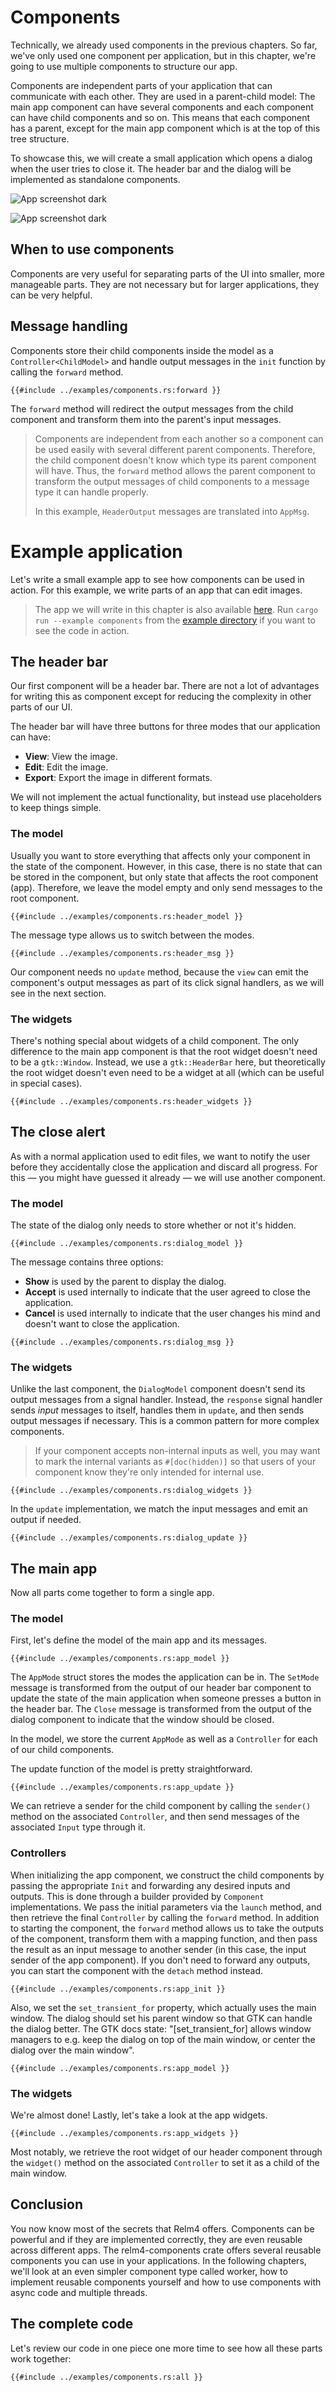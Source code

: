 # Components

Technically, we already used components in the previous chapters.
So far, we've only used one component per application, but in this chapter, we're going to use multiple components to structure our app.

Components are independent parts of your application that can communicate with each other.
They are used in a parent-child model: The main app component can have several components and each component can have child components and so on.
This means that each component has a parent, except for the main app component which is at the top of this tree structure.

To showcase this, we will create a small application which opens a dialog when the user tries to close it.
The header bar and the dialog will be implemented as standalone components.

![App screenshot dark](img/screenshots/components-dark-1.png)

![App screenshot dark](img/screenshots/components-dark-2.png)

## When to use components

Components are very useful for separating parts of the UI into smaller, more manageable parts.
They are not necessary but for larger applications, they can be very helpful.

## Message handling

Components store their child components inside the model as a `Controller<ChildModel>` and handle output messages in the `init` function by calling the `forward` method.

```rust,no_run,noplayground
{{#include ../examples/components.rs:forward }}
```

The `forward` method will redirect the output messages from the child component and transform them into the parent's input messages.

> Components are independent from each another so a component can be used easily with several different parent components.
> Therefore, the child component doesn't know which type its parent component will have.
> Thus, the `forward` method allows the parent component to transform the output messages of child components to a message type it can handle properly.
>
> In this example, `HeaderOutput` messages are translated into `AppMsg`.

# Example application

Let's write a small example app to see how components can be used in action. For this example, we write parts of an app that can edit images.

> The app we will write in this chapter is also available [here](https://github.com/AaronErhardt/relm4/blob/main/relm4-examples/examples/components.rs). Run `cargo run --example components` from the [example directory](https://github.com/AaronErhardt/relm4/tree/main/relm4-examples) if you want to see the code in action.

## The header bar

Our first component will be a header bar. There are not a lot of advantages for writing this as component except for reducing the complexity in other parts of our UI.

The header bar will have three buttons for three modes that our application can have:

+ **View**: View the image.
+ **Edit**: Edit the image.
+ **Export**: Export the image in different formats.

We will not implement the actual functionality, but instead use placeholders to keep things simple.

### The model

Usually you want to store everything that affects only your component in the state of the component. However, in this case, there is no state that can be stored in the component, but only state that affects the root component (app). Therefore, we leave the model empty and only send messages to the root component.

```rust,no_run,noplayground
{{#include ../examples/components.rs:header_model }}
```

The message type allows us to switch between the modes.

```rust,no_run,noplayground
{{#include ../examples/components.rs:header_msg }}
```

Our component needs no `update` method, because the `view` can emit the component's output messages as part of its click signal handlers, as we will see in the next section.

### The widgets

There's nothing special about widgets of a child component. The only difference to the main app component is that the root widget doesn't need to be a `gtk::Window`. Instead, we use a `gtk::HeaderBar` here, but theoretically the root widget doesn't even need to be a widget at all (which can be useful in special cases).

```rust,no_run,noplayground
{{#include ../examples/components.rs:header_widgets }}
```

## The close alert

As with a normal application used to edit files, we want to notify the user before they accidentally close the application and discard all progress. For this &mdash; you might have guessed it already &mdash; we will use another component.

### The model

The state of the dialog only needs to store whether or not it's hidden.

```rust,no_run,noplayground
{{#include ../examples/components.rs:dialog_model }}
```

The message contains three options:

+ **Show** is used by the parent to display the dialog.
+ **Accept** is used internally to indicate that the user agreed to close the application.
+ **Cancel** is used internally to indicate that the user changes his mind and doesn't want to close the application.

```rust,no_run,noplayground
{{#include ../examples/components.rs:dialog_msg }}
```

### The widgets

Unlike the last component, the `DialogModel` component doesn't send its output messages from a signal handler. Instead, the `response` signal handler sends *input* messages to itself, handles them in `update`, and then sends output messages if necessary. This is a common pattern for more complex components.

> If your component accepts non-internal inputs as well, you may want to mark the internal variants as `#[doc(hidden)]` so that users of your component know they're only intended for internal use.

```rust,no_run,noplayground
{{#include ../examples/components.rs:dialog_widgets }}
```

In the `update` implementation, we match the input messages and emit an output if needed.

```rust,no_run,noplayground
{{#include ../examples/components.rs:dialog_update }}
```

## The main app

Now all parts come together to form a single app.

### The model

First, let's define the model of the main app and its messages.

```rust,no_run,noplayground
{{#include ../examples/components.rs:app_model }}
```

The `AppMode` struct stores the modes the application can be in. The `SetMode` message is transformed from the output of our header bar component to update the state of the main application when someone presses a button in the header bar. The `Close` message is transformed from the output of the dialog component to indicate that the window should be closed.

In the model, we store the current `AppMode` as well as a `Controller` for each of our child components.

The update function of the model is pretty straightforward.

```rust,no_run,noplayground
{{#include ../examples/components.rs:app_update }}
```

We can retrieve a sender for the child component by calling the `sender()` method on the associated `Controller`, and then send messages of the associated `Input` type through it.

### Controllers

When initializing the app component, we construct the child components by passing the appropriate `Init` and forwarding any desired inputs and outputs. This is done through a builder provided by `Component` implementations. We pass the initial parameters via the `launch` method, and then retrieve the final `Controller` by calling the `forward` method. In addition to starting the component, the `forward` method allows us to take the outputs of the component, transform them with a mapping function, and then pass the result as an input message to another sender (in this case, the input sender of the app component). If you don't need to forward any outputs, you can start the component with the `detach` method instead.

```rust,no_run,noplayground
{{#include ../examples/components.rs:app_init }}
```

Also, we set the `set_transient_for` property, which actually uses the main window. The dialog should set his parent window so that GTK can handle the dialog better. The GTK docs state: "[set_transient_for] allows window managers to e.g. keep the dialog on top of the main window, or center the dialog over the main window".

```rust,no_run,noplayground
{{#include ../examples/components.rs:app_model }}
```

### The widgets

We're almost done! Lastly, let's take a look at the app widgets.

```rust,no_run,noplayground
{{#include ../examples/components.rs:app_widgets }}
```

Most notably, we retrieve the root widget of our header component through the `widget()` method on the associated `Controller` to set it as a child of the main window.

## Conclusion

You now know most of the secrets that Relm4 offers. Components can be powerful and if they are implemented correctly, they are even reusable across different apps. The relm4-components crate offers several reusable components you can use in your applications. In the following chapters, we'll look at an even simpler component type called worker, how to implement reusable components yourself and how to use components with async code and multiple threads.

## The complete code

Let's review our code in one piece one more time to see how all these parts work together:

```rust,no_run,noplayground
{{#include ../examples/components.rs:all }}
```

